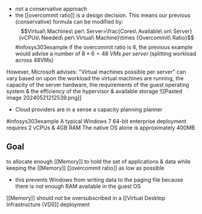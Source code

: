 - not a conservative approach
- the [[overcommit ratio]] is a design decision. This means our previous (conservative) formula can be modified by:
$$Virtual\ Machines\ per\ Server=\frac{Cores\ Available\ on\ Server}{vCPUs\ Needed\ per\ Virtual\ Machine}\times {Overcommit\ Ratio}$$
#infosys303example if the overcommit ratio is 6, the previous example would advise a number of $8\times 6=48\ VMs\ per\ server$ (splitting workload across 48VMs)

However, Microsoft advises: "Virtual machines possible per server" can vary based on upon the workload the virtual machines are running, the capacity of the server hardware, the requirements of the guest operating system & the efficiency of the hypervisor & available storage
![[Pasted image 20240521212539.png]]
- Cloud providers are in a sense a capacity planning planner

#infosys303example 
A typical Windows 7 64-bit enterprise deployment requires 2 vCPUs & 4GB RAM
The native OS alone is approximately 400MB
## Goal
to allocate enough [[Memory]] to hold the set of applications & data while keeping the [[Memory]] [[overcommit ratio]] as low as possible
- this prevents Windows from writing data to the paging file because there is not enough RAM available in the guest OS

[[Memory]] should not be oversubscribed in a [[Virtual Desktop Infrastructure (VDI)]] deployment